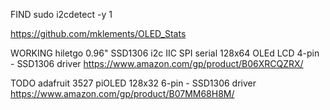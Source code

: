 
FIND
     sudo i2cdetect -y 1




https://github.com/mklements/OLED_Stats





WORKING
	hiletgo 0.96" SSD1306 i2c IIC SPI serial 128x64 OLEd LCD 4-pin
		- SSD1306  driver
		https://www.amazon.com/gp/product/B06XRCQZRX/
		

TODO
	adafruit 3527 piOLED 128x32 6-pin
		- SSD1306  driver
		https://www.amazon.com/gp/product/B07MM68H8M/

